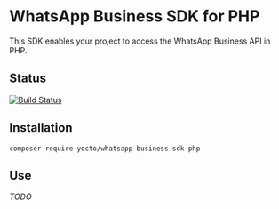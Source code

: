 # WhatsApp Business SDK for PHP

This SDK enables your project to access the WhatsApp Business API in PHP.

## Status

[![Build Status](https://travis-ci.com/yocto/whatsapp-business-sdk-php.svg?branch=master)](https://travis-ci.com/yocto/whatsapp-business-sdk-php)

## Installation

`composer require yocto/whatsapp-business-sdk-php`

## Use

*TODO*